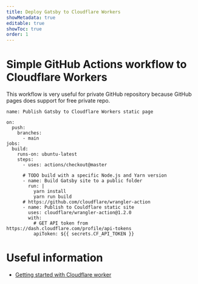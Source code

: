 ```yaml
---
title: Deploy Gatsby to Cloudflare Workers
showMetadata: true
editable: true
showToc: true
order: 1
---
```


# Simple GitHub Actions workflow to Cloudflare Workers

This workflow is very useful for private GitHub repository because GitHub pages does support for free private repo.

```
name: Publish Gatsby to Cloudflare Workers static page

on:
  push:
    branches:
      - main
jobs:
  build:
    runs-on: ubuntu-latest
    steps:
      - uses: actions/checkout@master

      # TODO build with a specific Node.js and Yarn version
      - name: Build Gatsby site to a public folder
        run: |
          yarn install
          yarn run build
      # https://github.com/cloudflare/wrangler-action
      - name: Publish to Couldflare static site
        uses: cloudflare/wrangler-action@1.2.0
        with:
          # GET API token from https://dash.cloudflare.com/profile/api-tokens
          apiToken: ${{ secrets.CF_API_TOKEN }}

```

# Useful information
- [Getting started with Cloudflare worker](https://developers.cloudflare.com/workers/learning/getting-started)


